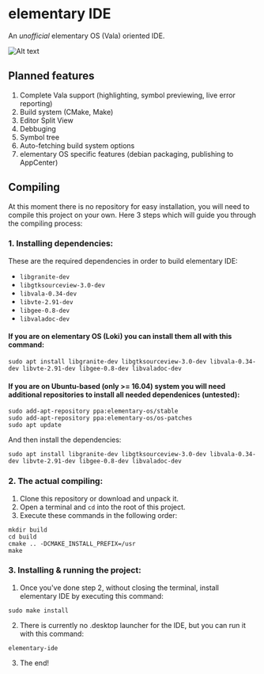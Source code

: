# elementary IDE
An _unofficial_ elementary OS (Vala) oriented IDE.

![Alt text](http://i.imgur.com/A4gkLmw.png "Screenshot")

## Planned features
1. Complete Vala support (highlighting, symbol previewing, live error reporting)
2. Build system (CMake, Make)
3. Editor Split View
4. Debbuging
5. Symbol tree
6. Auto-fetching build system options
7. elementary OS specific features (debian packaging, publishing to AppCenter)

## Compiling
At this moment there is no repository for easy installation, you will need to compile this project on your own.
Here 3 steps which will guide you through the compiling process:

### 1. Installing dependencies:
  These are the required dependencies in order to build elementary IDE:
  * `libgranite-dev`
  * `libgtksourceview-3.0-dev`
  * `libvala-0.34-dev`
  * `libvte-2.91-dev`
  * `libgee-0.8-dev`
  * `libvaladoc-dev`
  
  
  #### If you are on elementary OS (Loki) you can install them all with this command:
  ```shell
sudo apt install libgranite-dev libgtksourceview-3.0-dev libvala-0.34-dev libvte-2.91-dev libgee-0.8-dev libvaladoc-dev
```


  #### If you are on Ubuntu-based (only >= 16.04) system you will need additional repositories to install all needed dependenices (untested):
  ```shell
sudo add-apt-repository ppa:elementary-os/stable
sudo add-apt-repository ppa:elementary-os/os-patches
sudo apt update
```

  And then install the dependencies:
  ```shell
sudo apt install libgranite-dev libgtksourceview-3.0-dev libvala-0.34-dev libvte-2.91-dev libgee-0.8-dev libvaladoc-dev
```

### 2. The actual compiling:
  1. Clone this repository or download and unpack it.
  2. Open a terminal and `cd` into the root of this project.
  3. Execute these commands in the following order:
  
  ```shell
mkdir build
cd build
cmake .. -DCMAKE_INSTALL_PREFIX=/usr
make
```

### 3. Installing & running the project:
  1. Once you've done step 2, without closing the terminal, install elementary IDE by executing this command:
  ```shell
  sudo make install
  ```
  
  2. There is currently no .desktop launcher for the IDE, but you can run it with this command:
  ```shell
  elementary-ide
  ```
  
  3. The end!
